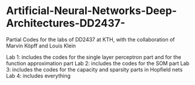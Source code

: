 # Artificial-Neural-Networks-Deep-Architectures-DD2437-
Partial Codes for the labs of DD2437 at KTH, with the collaboration of Marvin Köpff and Louis Klein

Lab 1: includes the codes for the single layer perceptron part and for the function approximation part
Lab 2: includes the codes for the SOM part
Lab 3: includes the codes for the capacity and sparsity parts in Hopfield nets
Lab 4: includes everything
